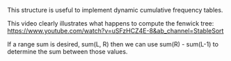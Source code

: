This structure is useful to implement dynamic cumulative frequency tables. 

This video clearly illustrates what happens to compute the fenwick tree: 
https://www.youtube.com/watch?v=uSFzHCZ4E-8&ab_channel=StableSort

If a range sum is desired, sum(L, R) then we can use sum(R) - sum(L-1) to determine the sum between those values.

